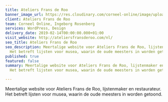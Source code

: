 ```yaml
---
title: Ateliers Frans de Roo
banner_image_url: https://res.cloudinary.com/corneel-online/image/upload/v1602859308/corneel/ateliersfransderoo_xysj3b.jpg
client: Ateliers Frans de Roo
team: Corneel Online, Ingeborg Rosenberg
services: WordPress, Design
delivery_date: 2019-02-14T00:00:00.000+01:00
visit_website: http://ateliersfransderoo.com/nl/
seo_title: Ateliers Frans de Roo
seo_description: Meertalige website voor Ateliers Frans de Roo, lijstenmaker en restaurateur.
  Het betreft lijsten voor musea, waarin de oude meesters in worden getoond.
published: true
featured: false
summary: Meertalige website voor Ateliers Frans de Roo, lijstenmaker en restaurateur.
  Het betreft lijsten voor musea, waarin de oude meesters in worden getoond.

---
```

Meertalige website voor Ateliers Frans de Roo, lijstenmaker en restaurateur. Het betreft lijsten voor musea, waarin de oude meesters in worden getoond.